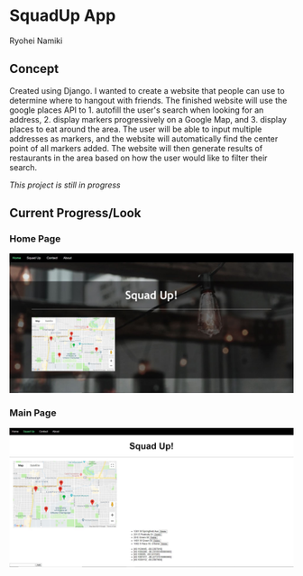 # SquadUp App
Ryohei Namiki
## Concept
Created using Django. I wanted to create a website that people can use to determine where to hangout with friends. The finished website will use the google places API to 1. autofill the user's search when looking for an address, 2. display markers progressively on a Google Map, and 3. display places to eat around the area. The user will be able to input multiple addresses as markers, and the website will automatically find the center point of all markers added. The website will then generate results of restaurants in the area based on how the user would like to filter their search.

*This project is still in progress*

## Current Progress/Look
### Home Page
![Home Page](https://github.com/ryoheinamiki515/Hangout-App/blob/master/HomeScreen.JPG)
### Main Page
![Main Page](https://github.com/ryoheinamiki515/Hangout-App/blob/master/MainPage.JPG)

